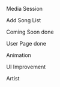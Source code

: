 Media Session

Add Song List

Coming Soon		done

User Page			done

Animation

UI Improvement

Artist